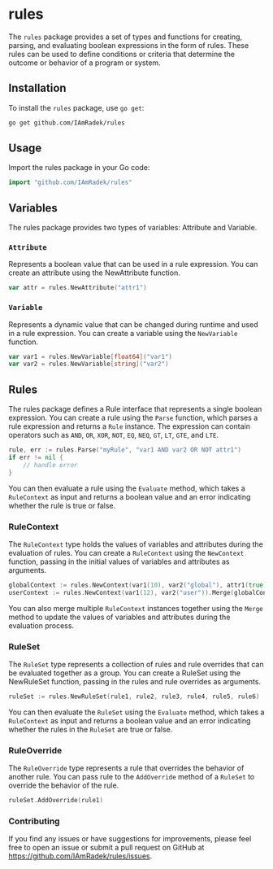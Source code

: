 # rules

The `rules` package provides a set of types and functions for creating, parsing, and evaluating boolean
expressions in the form of rules. These rules can be used to define conditions or criteria that determine the
outcome or behavior of a program or system.

## Installation

To install the `rules` package, use `go get`:

```bash
go get github.com/IAmRadek/rules
```

## Usage

Import the rules package in your Go code:

```go
import "github.com/IAmRadek/rules"
```

## Variables

The rules package provides two types of variables: Attribute and Variable.

### `Attribute`

Represents a boolean value that can be used in a rule expression. You can create an attribute using the
NewAttribute function.

```go 
var attr = rules.NewAttribute("attr1")
```

### `Variable`

Represents a dynamic value that can be changed during runtime and used in a rule expression. You can create a
variable using the `NewVariable` function.

```go 
var var1 = rules.NewVariable[float64]("var1")
var var2 = rules.NewVariable[string]("var2")
```

## Rules

The rules package defines a Rule interface that represents a single boolean expression. You can create a rule
using the `Parse` function, which parses a rule expression and returns a `Rule` instance. The expression can
contain operators such as `AND`, `OR`, `XOR`, `NOT`, `EQ`, `NEQ`, `GT`, `LT`, `GTE`, and `LTE`.

``` go
rule, err := rules.Parse("myRule", "var1 AND var2 OR NOT attr1")
if err != nil {
    // handle error
}
```

You can then evaluate a rule using the `Evaluate` method, which takes a `RuleContext` as input and returns a
boolean value and an error indicating whether the rule is true or false.

### RuleContext

The `RuleContext` type holds the values of variables and attributes during the evaluation of rules. You can
create a `RuleContext` using the `NewContext` function, passing in the initial values of variables and
attributes as arguments.

```go 
globalContext := rules.NewContext(var1(10), var2("global"), attr1(true))
userContext := rules.NewContext(var1(12), var2("user")).Merge(globalContext)
```

You can also merge multiple `RuleContext` instances together using the `Merge` method to update the values of
variables and attributes during the evaluation process.

### RuleSet

The `RuleSet` type represents a collection of rules and rule overrides that can be evaluated together as a
group. You can create a RuleSet using the NewRuleSet function, passing in the rules and rule overrides as
arguments.

```go 
ruleSet := rules.NewRuleSet(rule1, rule2, rule3, rule4, rule5, rule6)
```

You can then evaluate the `RuleSet` using the `Evaluate` method, which takes a `RuleContext` as input and
returns a
boolean value and an error indicating whether the rules in the `RuleSet` are true or false.

### RuleOverride

The `RuleOverride` type represents a rule that overrides the behavior of another rule.
You can pass rule to the `AddOverride` method of a `RuleSet` to override the behavior of the rule.

```go
ruleSet.AddOverride(rule1)
```

### Contributing

If you find any issues or have suggestions for improvements, please feel free to open an issue or submit a
pull request on GitHub at https://github.com/IAmRadek/rules/issues.

